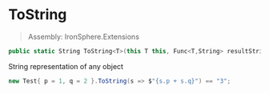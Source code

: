 ﻿

# ToString

> Assembly: IronSphere.Extensions

```csharp
public static String ToString<T>(this T this, Func<T,String> resultString);
```

String representation of any object

```csharp
new Test{ p = 1, q = 2 }.ToString(s => $"{s.p + s.q}") == "3";
``` 